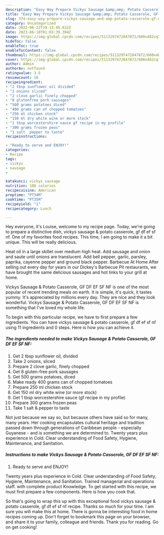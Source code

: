 ```yaml
---
description: "Easy Way Prepare Vickys Sausage &amp;amp; Potato Casserole, GF DF EF SF NF the Delicious}"
title: "Easy Way Prepare Vickys Sausage &amp;amp; Potato Casserole, GF DF EF SF NF the Delicious}"
slug: 374-easy-way-prepare-vickys-sausage-and-amp-potato-casserole-gf-df-ef-sf-nf-the-delicious
category: Uncategorized
date: 2022-06-22T19:13:45.622Z
date: 2023-06-18T01:03:39.394Z
image: https://img-global.cpcdn.com/recipes/5113297472847872/680x482cq70/vickys-sausage-potato-casserole-gf-df-ef-sf-nf-recipe-main-photo.jpg
hideToc: false
enableToc: true
enableTocContent: false
thumbnail: https://img-global.cpcdn.com/recipes/5113297472847872/680x482cq70/vickys-sausage-potato-casserole-gf-df-ef-sf-nf-recipe-main-photo.jpg
cover: https://img-global.cpcdn.com/recipes/5113297472847872/680x482cq70/vickys-sausage-potato-casserole-gf-df-ef-sf-nf-recipe-main-photo.jpg
author: Admin
authorAv: notfound
ratingvalue: 3.5
reviewcount: 16
recipeingredient:
- "2 tbsp sunflower oil divided"
- "2 onions sliced"
- "2 clove garlic finely chopped"
- "8 glutenfree pork sausages"
- "500 grams potatoes diced"
- "400 grams can of chopped tomatoes"
- "250 ml chicken stock"
- "150 ml dry white wine or more stock"
- "1 tbsp worcestershire sauce gf recipe in my profile"
- "300 grams frozen peas"
- "1 salt  pepper to taste"
recipeinstructions:

- "Ready to serve and ENJOY!"
categories:
- Recipe
tags:
- vickys
- sausage
- 

katakunci: vickys sausage  
nutrition: 188 calories
recipecuisine: American
preptime: "PT34M"
cooktime: "PT35M"
recipeyield: "1"
recipecategory: Lunch

---
```



Hey everyone, it's Louise, welcome to my recipe page. Today, we're going to prepare a distinctive dish, vickys sausage &amp; potato casserole, gf df ef sf nf. One of my favorites food recipes. This time, I am going to make it a bit unique. This will be really delicious.

Heat oil in a large skillet over medium high heat. Add sausage and onion and saute until onions are translucent. Add bell pepper, garlic, parsley, paprika, cayenne pepper and ground black pepper. Barbecue At Home After selling out every day for years in our Dickey&#39;s Barbecue Pit restaurants, we have brought the same delicious sausages and hot links to your grill at home.

Vickys Sausage &amp; Potato Casserole, GF DF EF SF NF is one of the most popular of recent trending meals on earth. It is simple, it's quick, it tastes yummy. It's appreciated by millions every day. They are nice and they look wonderful. Vickys Sausage &amp; Potato Casserole, GF DF EF SF NF is something that I've loved my whole life.


To begin with this particular recipe, we have to first prepare a few ingredients. You can have vickys sausage &amp; potato casserole, gf df ef sf nf using 11 ingredients and 0 steps. Here is how you can achieve it.

<!--inarticleads1-->

##### The ingredients needed to make Vickys Sausage &amp; Potato Casserole, GF DF EF SF NF:

1. Get 2 tbsp sunflower oil, divided
1. Take 2 onions, sliced
1. Prepare 2 clove garlic, finely chopped
1. Get 8 gluten-free pork sausages
1. Get 500 grams potatoes, diced
1. Make ready 400 grams can of chopped tomatoes
1. Prepare 250 ml chicken stock
1. Get 150 ml dry white wine (or more stock)
1. Get 1 tbsp worcestershire sauce (gf recipe in my profile)
1. Prepare 300 grams frozen peas
1. Take 1 salt &amp; pepper to taste


Not just because we say so, but because others have said so for many, many years. Her cooking encapsulates cultural heritage and tradition passed down through generations of Caribbean people - especially Guyanese - and is something we are determined to. Twenty years plus experience in Cold. Clear understanding of Food Safety, Hygiene, Maintenance, and Sanitation. 

<!--inarticleads2-->

##### Instructions to make Vickys Sausage &amp; Potato Casserole, GF DF EF SF NF:


1. Ready to serve and ENJOY!

Twenty years plus experience in Cold. Clear understanding of Food Safety, Hygiene, Maintenance, and Sanitation. Trained managerial and operations staff. with complete product Knowledge. To get started with this recipe, we must first prepare a few components. Here is how you cook that. 

So that's going to wrap this up with this exceptional food vickys sausage &amp; potato casserole, gf df ef sf nf recipe. Thanks so much for your time. I am sure you will make this at home. There is gonna be interesting food in home recipes coming up. Don't forget to bookmark this page on your browser, and share it to your family, colleague and friends. Thank you for reading. Go on get cooking!
